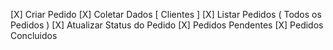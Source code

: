[X] Criar Pedido
[X] Coletar Dados [ Clientes ]
[X] Listar Pedidos ( Todos os Pedidos )
[X] Atualizar Status do Pedido
[X] Pedidos Pendentes
[X] Pedidos Concluidos
